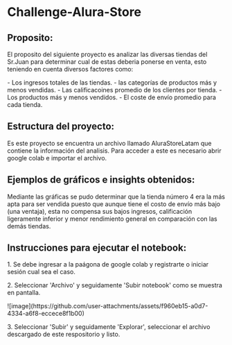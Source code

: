 # Challenge-Alura-Store
<h2>Proposito: </h2>
<p>El proposito del siguiente proyecto es analizar las diversas tiendas del Sr.Juan para determinar cual de estas deberia ponerse en venta, esto teniendo en cuenta diversos factores como:</p>
<p>
  - Los ingresos totales de las tiendas.
  - las categorías de productos más y menos vendidas.
  - Las calificacoines promedio de los clientes por tienda. 
  - Los productos más y menos vendidos.
  - El coste de envío promedio para cada tienda. 
</p>

<h2>Estructura del proyecto: </h2>
<p>Es este proyecto se encuentra un archivo llamado AluraStoreLatam que contiene la información del analisis. Para acceder a este es necesario abrir google colab e importar el archivo.</p>

<h2>Ejemplos de gráficos e insights obtenidos: </h2>
<p>Mediante las gráficas se pudo determinar que la tienda número 4 era la más apta para ser vendida puesto que aunque tiene el costo de envío más bajo (una ventaja), esta no compensa sus bajos ingresos, calificación ligeramente inferior y menor rendimiento general en comparación con las demás tiendas.</p>

<h2>Instrucciones para ejecutar el notebook: </h2>
<p>1. Se debe ingresar a la paágona de google colab y registrarte o iniciar sesión cual sea el caso.</p>
<p>2. Seleccionar 'Archivo' y seguidamente 'Subir notebook' como se muestra en pantalla.</p>
![image](https://github.com/user-attachments/assets/f960eb15-a0d7-4334-a6f8-eccece8f1b00)
<p>3. Seleccionar 'Subir' y seguidamente 'Explorar', seleccionar el archivo descargado de este respositorio y listo.</p>







